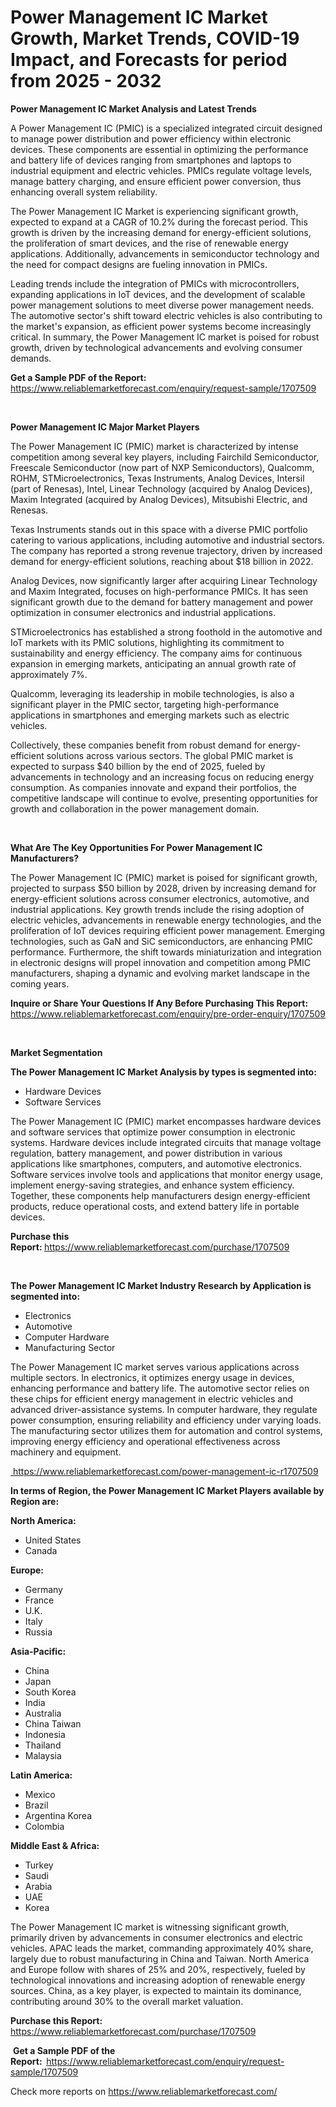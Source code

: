 <p><h1>Power Management IC Market Growth, Market Trends, COVID-19 Impact, and Forecasts for period from 2025 - 2032</h1></p><p><strong>Power Management IC Market Analysis and Latest Trends</strong></p>
<p><p>A Power Management IC (PMIC) is a specialized integrated circuit designed to manage power distribution and power efficiency within electronic devices. These components are essential in optimizing the performance and battery life of devices ranging from smartphones and laptops to industrial equipment and electric vehicles. PMICs regulate voltage levels, manage battery charging, and ensure efficient power conversion, thus enhancing overall system reliability.</p><p>The Power Management IC Market is experiencing significant growth, expected to expand at a CAGR of 10.2% during the forecast period. This growth is driven by the increasing demand for energy-efficient solutions, the proliferation of smart devices, and the rise of renewable energy applications. Additionally, advancements in semiconductor technology and the need for compact designs are fueling innovation in PMICs. </p><p>Leading trends include the integration of PMICs with microcontrollers, expanding applications in IoT devices, and the development of scalable power management solutions to meet diverse power management needs. The automotive sector's shift toward electric vehicles is also contributing to the market's expansion, as efficient power systems become increasingly critical. In summary, the Power Management IC market is poised for robust growth, driven by technological advancements and evolving consumer demands.</p></p>
<p><strong>Get a Sample PDF of the Report:&nbsp;</strong> <a href="https://www.reliablemarketforecast.com/enquiry/request-sample/1707509?utm_campaign=2876&utm_medium=2&utm_source=Github&utm_content=ia&utm_term=25032025&utm_id=power-management-ic">https://www.reliablemarketforecast.com/enquiry/request-sample/1707509</a></p>
<p>&nbsp;</p>
<p><strong>Power Management IC Major Market Players</strong></p>
<p><p>The Power Management IC (PMIC) market is characterized by intense competition among several key players, including Fairchild Semiconductor, Freescale Semiconductor (now part of NXP Semiconductors), Qualcomm, ROHM, STMicroelectronics, Texas Instruments, Analog Devices, Intersil (part of Renesas), Intel, Linear Technology (acquired by Analog Devices), Maxim Integrated (acquired by Analog Devices), Mitsubishi Electric, and Renesas.</p><p>Texas Instruments stands out in this space with a diverse PMIC portfolio catering to various applications, including automotive and industrial sectors. The company has reported a strong revenue trajectory, driven by increased demand for energy-efficient solutions, reaching about $18 billion in 2022.</p><p>Analog Devices, now significantly larger after acquiring Linear Technology and Maxim Integrated, focuses on high-performance PMICs. It has seen significant growth due to the demand for battery management and power optimization in consumer electronics and industrial applications.</p><p>STMicroelectronics has established a strong foothold in the automotive and IoT markets with its PMIC solutions, highlighting its commitment to sustainability and energy efficiency. The company aims for continuous expansion in emerging markets, anticipating an annual growth rate of approximately 7%.</p><p>Qualcomm, leveraging its leadership in mobile technologies, is also a significant player in the PMIC sector, targeting high-performance applications in smartphones and emerging markets such as electric vehicles.</p><p>Collectively, these companies benefit from robust demand for energy-efficient solutions across various sectors. The global PMIC market is expected to surpass $40 billion by the end of 2025, fueled by advancements in technology and an increasing focus on reducing energy consumption. As companies innovate and expand their portfolios, the competitive landscape will continue to evolve, presenting opportunities for growth and collaboration in the power management domain.</p></p>
<p>&nbsp;</p>
<p><strong>What Are The Key Opportunities For Power Management IC Manufacturers?</strong></p>
<p><p>The Power Management IC (PMIC) market is poised for significant growth, projected to surpass $50 billion by 2028, driven by increasing demand for energy-efficient solutions across consumer electronics, automotive, and industrial applications. Key growth trends include the rising adoption of electric vehicles, advancements in renewable energy technologies, and the proliferation of IoT devices requiring efficient power management. Emerging technologies, such as GaN and SiC semiconductors, are enhancing PMIC performance. Furthermore, the shift towards miniaturization and integration in electronic designs will propel innovation and competition among PMIC manufacturers, shaping a dynamic and evolving market landscape in the coming years.</p></p>
<p><strong>Inquire or Share Your Questions If Any Before Purchasing This Report:</strong> <a href="https://www.reliablemarketforecast.com/enquiry/pre-order-enquiry/1707509?utm_campaign=2876&utm_medium=2&utm_source=Github&utm_content=ia&utm_term=25032025&utm_id=power-management-ic">https://www.reliablemarketforecast.com/enquiry/pre-order-enquiry/1707509</a></p>
<p>&nbsp;</p>
<p><strong>Market Segmentation</strong></p>
<p><strong>The Power Management IC Market Analysis by types is segmented into:</strong></p>
<p><ul><li>Hardware Devices</li><li>Software Services</li></ul></p>
<p><p>The Power Management IC (PMIC) market encompasses hardware devices and software services that optimize power consumption in electronic systems. Hardware devices include integrated circuits that manage voltage regulation, battery management, and power distribution in various applications like smartphones, computers, and automotive electronics. Software services involve tools and applications that monitor energy usage, implement energy-saving strategies, and enhance system efficiency. Together, these components help manufacturers design energy-efficient products, reduce operational costs, and extend battery life in portable devices.</p></p>
<p><strong>Purchase this Report:&nbsp;</strong><a href="https://www.reliablemarketforecast.com/purchase/1707509?utm_campaign=2876&utm_medium=2&utm_source=Github&utm_content=ia&utm_term=25032025&utm_id=power-management-ic">https://www.reliablemarketforecast.com/purchase/1707509</a></p>
<p>&nbsp;</p>
<p><strong>The Power Management IC Market Industry Research by Application is segmented into:</strong></p>
<p><ul><li>Electronics</li><li>Automotive</li><li>Computer Hardware</li><li>Manufacturing Sector</li></ul></p>
<p><p>The Power Management IC market serves various applications across multiple sectors. In electronics, it optimizes energy usage in devices, enhancing performance and battery life. The automotive sector relies on these chips for efficient energy management in electric vehicles and advanced driver-assistance systems. In computer hardware, they regulate power consumption, ensuring reliability and efficiency under varying loads. The manufacturing sector utilizes them for automation and control systems, improving energy efficiency and operational effectiveness across machinery and equipment.</p></p>
<p><a href="https://www.reliablemarketforecast.com/power-management-ic-r1707509?utm_campaign=2876&utm_medium=2&utm_source=Github&utm_content=ia&utm_term=25032025&utm_id=power-management-ic">&nbsp;https://www.reliablemarketforecast.com/power-management-ic-r1707509</a></p>
<p><strong>In terms of Region, the Power Management IC Market Players available by Region are:</strong></p>
<p>
    <p> <strong> North America: </strong>
        <ul>
            <li>United States</li>
            <li>Canada</li>
        </ul>
        </p> 
    <p> <strong> Europe: </strong>
        <ul>
            <li>Germany</li>
            <li>France</li>
            <li>U.K.</li>
            <li>Italy</li>
            <li>Russia</li>
        </ul>
        </p> 
    <p> <strong> Asia-Pacific: </strong>
        <ul>
            <li>China</li>
            <li>Japan</li>
            <li>South Korea</li>
            <li>India</li>
            <li>Australia</li>
            <li>China Taiwan</li>
            <li>Indonesia</li>
            <li>Thailand</li>
            <li>Malaysia</li>
        </ul>
        </p> 
    <p> <strong> Latin America: </strong>
        <ul>
            <li>Mexico</li>
            <li>Brazil</li>
            <li>Argentina Korea</li>
            <li>Colombia</li>
        </ul>
        </p> 
    <p> <strong> Middle East & Africa: </strong>
        <ul>
            <li>Turkey</li>
            <li>Saudi</li>
            <li>Arabia</li>
            <li>UAE</li>
            <li>Korea</li>
        </ul>
    </p>
    </p>
<p><p>The Power Management IC market is witnessing significant growth, primarily driven by advancements in consumer electronics and electric vehicles. APAC leads the market, commanding approximately 40% share, largely due to robust manufacturing in China and Taiwan. North America and Europe follow with shares of 25% and 20%, respectively, fueled by technological innovations and increasing adoption of renewable energy sources. China, as a key player, is expected to maintain its dominance, contributing around 30% to the overall market valuation.</p></p>
<p><strong>Purchase this Report: </strong><a href="https://www.reliablemarketforecast.com/purchase/1707509?utm_campaign=2876&utm_medium=2&utm_source=Github&utm_content=ia&utm_term=25032025&utm_id=power-management-ic">https://www.reliablemarketforecast.com/purchase/1707509</a></p>
<p>&nbsp;<strong>Get a Sample PDF of the Report:&nbsp;&nbsp;</strong><a href="https://www.reliablemarketforecast.com/enquiry/request-sample/1707509?utm_campaign=2876&utm_medium=2&utm_source=Github&utm_content=ia&utm_term=25032025&utm_id=power-management-ic">https://www.reliablemarketforecast.com/enquiry/request-sample/1707509</a></p>
<p><strong></strong></p>
<p>Check more reports on <a href="https://www.reliablemarketforecast.com/?utm_campaign=2876&utm_medium=2&utm_source=Github&utm_content=ia&utm_term=25032025&utm_id=power-management-ic">https://www.reliablemarketforecast.com/</a></p>
